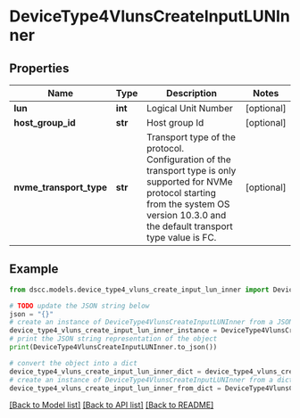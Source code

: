 # DeviceType4VlunsCreateInputLUNInner


## Properties

Name | Type | Description | Notes
------------ | ------------- | ------------- | -------------
**lun** | **int** | Logical Unit Number | [optional] 
**host_group_id** | **str** | Host group Id | [optional] 
**nvme_transport_type** | **str** | Transport type of the protocol. Configuration of the transport type is only supported for NVMe protocol starting from the system OS version 10.3.0 and the default transport type value is FC. | [optional] 

## Example

```python
from dscc.models.device_type4_vluns_create_input_lun_inner import DeviceType4VlunsCreateInputLUNInner

# TODO update the JSON string below
json = "{}"
# create an instance of DeviceType4VlunsCreateInputLUNInner from a JSON string
device_type4_vluns_create_input_lun_inner_instance = DeviceType4VlunsCreateInputLUNInner.from_json(json)
# print the JSON string representation of the object
print(DeviceType4VlunsCreateInputLUNInner.to_json())

# convert the object into a dict
device_type4_vluns_create_input_lun_inner_dict = device_type4_vluns_create_input_lun_inner_instance.to_dict()
# create an instance of DeviceType4VlunsCreateInputLUNInner from a dict
device_type4_vluns_create_input_lun_inner_from_dict = DeviceType4VlunsCreateInputLUNInner.from_dict(device_type4_vluns_create_input_lun_inner_dict)
```
[[Back to Model list]](../README.md#documentation-for-models) [[Back to API list]](../README.md#documentation-for-api-endpoints) [[Back to README]](../README.md)


